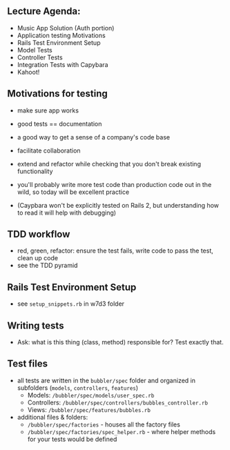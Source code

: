 ## Lecture Agenda:
- Music App Solution (Auth portion)
- Application testing Motivations
- Rails Test Environment Setup
- Model Tests
- Controller Tests
- Integration Tests with Capybara
- Kahoot!


## Motivations for testing
- make sure app works
- good tests == documentation
- a good way to get a sense of a company's code base
- facilitate collaboration
- extend and refactor while checking that you don't break existing functionality

- you'll probably write more test code than production code out in the wild, so today will be excellent practice
- (Caypbara won't be explicitly tested on Rails 2, but understanding how to read it will help with debugging)


## TDD workflow
* red, green, refactor: ensure the test fails, write code to pass the test, clean up code
* see the TDD pyramid


## Rails Test Environment Setup
* see `setup_snippets.rb` in w7d3 folder


## Writing tests
* Ask: what is this thing (class, method) responsible for? Test exactly that.


## Test files
* all tests are written in the `bubbler/spec` folder and organized in subfolders (`models`, `controllers`, `features`)
    * Models: `/bubbler/spec/models/user_spec.rb`
    * Controllers: `/bubbler/spec/controllers/bubbles_controller.rb`
    * Views: `/bubbler/spec/features/bubbles.rb`
* additional files & folders:
    * `/bubbler/spec/factories` - houses all the factory files
    * `/bubbler/spec/factories/spec_helper.rb` - where helper methods for your tests would be defined